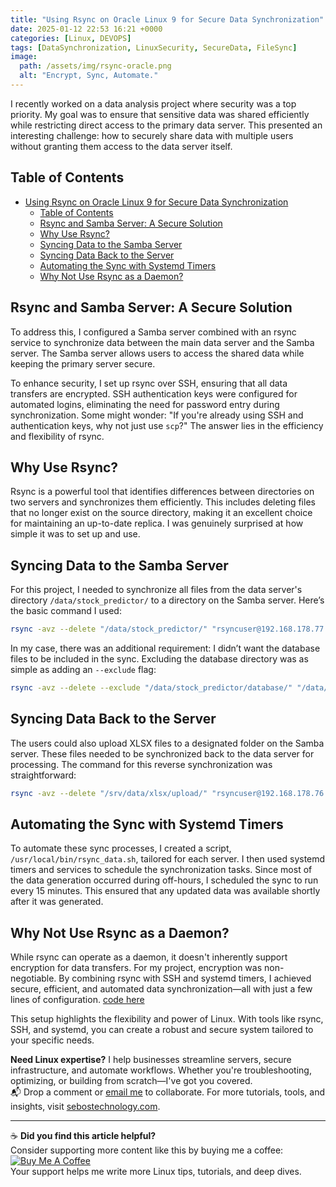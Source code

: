 ```yaml
---
title: "Using Rsync on Oracle Linux 9 for Secure Data Synchronization"
date: 2025-01-12 22:53 16:21 +0000
categories: [Linux, DEVOPS]
tags: [DataSynchronization, LinuxSecurity, SecureData, FileSync]
image: 
  path: /assets/img/rsync-oracle.png
  alt: "Encrypt, Sync, Automate."
---
```


I recently worked on a data analysis project where security was a top priority. My goal was to ensure that sensitive data was shared efficiently while restricting direct access to the primary data server. This presented an interesting challenge: how to securely share data with multiple users without granting them access to the data server itself.

## Table of Contents

- [Using Rsync on Oracle Linux 9 for Secure Data Synchronization](#using-rsync-on-oracle-linux-9-for-secure-data-synchronization)
  - [Table of Contents](#table-of-contents)
  - [Rsync and Samba Server: A Secure Solution](#rsync-and-samba-server-a-secure-solution)
  - [Why Use Rsync?](#why-use-rsync)
  - [Syncing Data to the Samba Server](#syncing-data-to-the-samba-server)
  - [Syncing Data Back to the Server](#syncing-data-back-to-the-server)
  - [Automating the Sync with Systemd Timers](#automating-the-sync-with-systemd-timers)
  - [Why Not Use Rsync as a Daemon?](#why-not-use-rsync-as-a-daemon)


## Rsync and Samba Server: A Secure Solution

To address this, I configured a Samba server combined with an rsync service to synchronize data between the main data server and the Samba server. The Samba server allows users to access the shared data while keeping the primary server secure.

To enhance security, I set up rsync over SSH, ensuring that all data transfers are encrypted. SSH authentication keys were configured for automated logins, eliminating the need for password entry during synchronization. Some might wonder: "If you're already using SSH and authentication keys, why not just use `scp`?" The answer lies in the efficiency and flexibility of rsync.

## Why Use Rsync?

Rsync is a powerful tool that identifies differences between directories on two servers and synchronizes them efficiently. This includes deleting files that no longer exist on the source directory, making it an excellent choice for maintaining an up-to-date replica. I was genuinely surprised at how simple it was to set up and use.

## Syncing Data to the Samba Server

For this project, I needed to synchronize all files from the data server's directory `/data/stock_predictor/` to a directory on the Samba server. Here’s the basic command I used:

```bash
rsync -avz --delete "/data/stock_predictor/" "rsyncuser@192.168.178.77:/srv/data/"
```

In my case, there was an additional requirement: I didn’t want the database files to be included in the sync. Excluding the database directory was as simple as adding an `--exclude` flag:

```bash
rsync -avz --delete --exclude "/data/stock_predictor/database/" "/data/stock_predictor/" "rsyncuser@192.168.178.77:/srv/data/"
```

## Syncing Data Back to the Server

The users could also upload XLSX files to a designated folder on the Samba server. These files needed to be synchronized back to the data server for processing. The command for this reverse synchronization was straightforward:

```bash
rsync -avz --delete "/srv/data/xlsx/upload/" "rsyncuser@192.168.178.76:/data/stock_predictor/xlsx/upload/"
```

## Automating the Sync with Systemd Timers

To automate these sync processes, I created a script, `/usr/local/bin/rsync_data.sh`, tailored for each server. I then used systemd timers and services to schedule the synchronization tasks. Since most of the data generation occurred during off-hours, I scheduled the sync to run every 15 minutes. This ensured that any updated data was available shortly after it was generated.

## Why Not Use Rsync as a Daemon?

While rsync can operate as a daemon, it doesn't inherently support encryption for data transfers. For my project, encryption was non-negotiable. By combining rsync with SSH and systemd timers, I achieved secure, efficient, and automated data synchronization—all with just a few lines of configuration.  [code here](https://github.com/richard-sebos/rsync/tree/main)

This setup highlights the flexibility and power of Linux. With tools like rsync, SSH, and systemd, you can create a robust and secure system tailored to your specific needs.

**Need Linux expertise?** I help businesses streamline servers, secure infrastructure, and automate workflows. Whether you're troubleshooting, optimizing, or building from scratch—I've got you covered.  
📬 Drop a comment or [email me](mailto:info@sebostechnology.com) to collaborate. For more tutorials, tools, and insights, visit [sebostechnology.com](https://sebostechnology.com).

---

☕ **Did you find this article helpful?**  
Consider supporting more content like this by buying me a coffee:  
[![Buy Me A Coffee](https://img.shields.io/badge/Buy%20Me%20A%20Coffee-Donate-yellow)](https://www.buymeacoffee.com/sebostechnology)  
Your support helps me write more Linux tips, tutorials, and deep dives.


